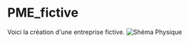 # PME_fictive
Voici la création d'une entreprise fictive.
![Shéma Physique](https://github.com/user-attachments/assets/c44b668b-45a7-4f7f-b311-7b435983edd1)
